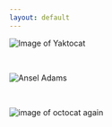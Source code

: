 ```yaml
---
layout: default
---
```


![Image of Yaktocat](https://octodex.github.com/images/yaktocat.png)

<br>

![Ansel Adams](https://octodex.github.com/images/yaktocat.png)

<br>

![image of octocat again](https://cdn.worldvectorlogo.com/logos/github-octocat.svg)

